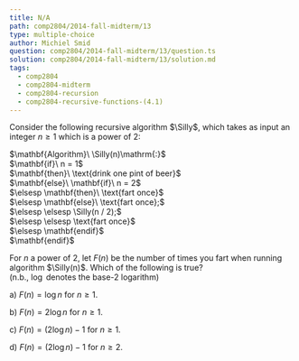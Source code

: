 ```yaml
---
title: N/A
path: comp2804/2014-fall-midterm/13
type: multiple-choice
author: Michiel Smid
question: comp2804/2014-fall-midterm/13/question.ts
solution: comp2804/2014-fall-midterm/13/solution.md
tags:
  - comp2804
  - comp2804-midterm
  - comp2804-recursion
  - comp2804-recursive-functions-(4.1)
---
```


<div hidden>
  $\newcommand{\Silly}{{\rm S \scriptsize ILLY}}
    \newcommand{\elsesp}{\phantom{\mathbf{else}\ }}$
</div>
		
Consider the following recursive algorithm $\Silly$, which takes as input an integer $n \geq 1$ which is a power of 2:
		
<p>
  $\mathbf{Algorithm}\ \Silly(n)\mathrm{:}$ <br>
  $\mathbf{if}\ n = 1$ <br>
  $\mathbf{then}\ \text{drink one pint of beer}$ <br>
  $\mathbf{else}\ \mathbf{if}\ n = 2$ <br>
  $\elsesp \mathbf{then}\ \text{fart once}$ <br>
  $\elsesp \mathbf{else}\ \text{fart once};$ <br>
  $\elsesp \elsesp \Silly(n / 2);$ <br>
  $\elsesp \elsesp \text{fart once}$ <br>
  $\elsesp \mathbf{endif}$ <br>
  $\mathbf{endif}$
</p>

For $n$ a power of 2, let $F(n)$ be the number of times you fart when running algorithm $\Silly(n)$.
Which of the following is true? <br>
(n.b., $\log$ denotes the base-2 logarithm)

a) $F(n) = \log n\ \mathrm{for}\ n \geq 1.$

b) $F(n) = 2 \log n\ \mathrm{for}\ n \geq 1.$

c) $F(n) = (2 \log n) - 1\ \mathrm{for}\ n \geq 1.$

d) $F(n) = (2 \log n) - 1\ \mathrm{for}\ n \geq 2.$
